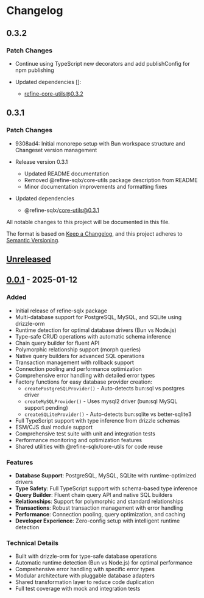 # Changelog

## 0.3.2

### Patch Changes

- Continue using TypeScript new decorators and add publishConfig for npm publishing

- Updated dependencies []:
  - refine-core-utils@0.3.2

## 0.3.1

### Patch Changes

- 9308ad4: Initial monorepo setup with Bun workspace structure and Changeset version management
- Release version 0.3.1
  - Updated README documentation
  - Removed @refine-sqlx/core-utils package description from README
  - Minor documentation improvements and formatting fixes

- Updated dependencies
  - @refine-sqlx/core-utils@0.3.1

All notable changes to this project will be documented in this file.

The format is based on [Keep a Changelog](https://keepachangelog.com/en/1.0.0/),
and this project adheres to [Semantic Versioning](https://semver.org/spec/v2.0.0.html).

## [Unreleased]

## [0.0.1] - 2025-01-12

### Added

- Initial release of refine-sqlx package
- Multi-database support for PostgreSQL, MySQL, and SQLite using drizzle-orm
- Runtime detection for optimal database drivers (Bun vs Node.js)
- Type-safe CRUD operations with automatic schema inference
- Chain query builder for fluent API
- Polymorphic relationship support (morph queries)
- Native query builders for advanced SQL operations
- Transaction management with rollback support
- Connection pooling and performance optimization
- Comprehensive error handling with detailed error types
- Factory functions for easy database provider creation:
  - `createPostgreSQLProvider()` - Auto-detects bun:sql vs postgres driver
  - `createMySQLProvider()` - Uses mysql2 driver (bun:sql MySQL support pending)
  - `createSQLiteProvider()` - Auto-detects bun:sqlite vs better-sqlite3
- Full TypeScript support with type inference from drizzle schemas
- ESM/CJS dual module support
- Comprehensive test suite with unit and integration tests
- Performance monitoring and optimization features
- Shared utilities with @refine-sqlx/core-utils for code reuse

### Features

- **Database Support**: PostgreSQL, MySQL, SQLite with runtime-optimized drivers
- **Type Safety**: Full TypeScript support with schema-based type inference
- **Query Builder**: Fluent chain query API and native SQL builders
- **Relationships**: Support for polymorphic and standard relationships
- **Transactions**: Robust transaction management with error handling
- **Performance**: Connection pooling, query optimization, and caching
- **Developer Experience**: Zero-config setup with intelligent runtime detection

### Technical Details

- Built with drizzle-orm for type-safe database operations
- Automatic runtime detection (Bun vs Node.js) for optimal performance
- Comprehensive error handling with specific error types
- Modular architecture with pluggable database adapters
- Shared transformation layer to reduce code duplication
- Full test coverage with mock and integration tests

[Unreleased]: https://github.com/medz/refine-sql/compare/refine-sqlx@0.0.1...HEAD
[0.0.1]: https://github.com/medz/refine-sql/releases/tag/refine-sqlx@0.0.1
